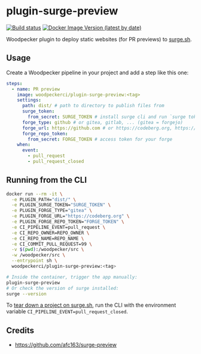 # plugin-surge-preview

[![Build status](https://ci.woodpecker-ci.org/api/badges/woodpecker-ci/plugin-surge-preview/status.svg)](https://ci.woodpecker-ci.org/woodpecker-ci/plugin-surge-preview)
[![Docker Image Version (latest by date)](https://img.shields.io/docker/v/woodpeckerci/plugin-surge-preview?label=DockerHub%20latest%20version&sort=semver)](https://hub.docker.com/r/woodpeckerci/plugin-surge-preview/tags)

Woodpecker plugin to deploy static websites (for PR previews) to [surge.sh](https://surge.sh/).

## Usage

Create a Woodpecker pipeline in your project and add a step like this one:

```yml
steps:
  - name: PR preview
    image: woodpeckerci/plugin-surge-preview:<tag>
    settings:
      path: dist/ # path to directory to publish files from
      surge_token:
        from_secret: SURGE_TOKEN # install surge cli and run `surge token`: https://surge.sh/help/getting-started-with-surge
      forge_type: github # or gitea, gitlab, ... (gitea = forgejo)
      forge_url: https://github.com # or https://codeberg.org, https://gitlab.com, ...
      forge_repo_token:
        from_secret: FORGE_TOKEN # access token for your forge
    when:
      event:
        - pull_request
        - pull_request_closed
```

## Running from the CLI

```bash
docker run --rm -it \
  -e PLUGIN_PATH="dist/" \
  -e PLUGIN_SURGE_TOKEN="SURGE_TOKEN" \
  -e PLUGIN_FORGE_TYPE="gitea" \
  -e PLUGIN_FORGE_URL="https://codeberg.org" \
  -e PLUGIN_FORGE_REPO_TOKEN="FORGE_TOKEN" \
  -e CI_PIPELINE_EVENT=pull_request \
  -e CI_REPO_OWNER=REPO_OWNER \
  -e CI_REPO_NAME=REPO_NAME \
  -e CI_COMMIT_PULL_REQUEST=99 \
  -v $(pwd):/woodpecker/src \
  -w /woodpecker/src \
  --entrypoint sh \
  woodpeckerci/plugin-surge-preview:<tag>

# Inside the container, trigger the app manually:
plugin-surge-preview
# Or check the version of surge installed:
surge --version
```

To [tear down a project on surge.sh](https://surge.sh/help/tearing-down-a-project), run the CLI with the environment variable `CI_PIPELINE_EVENT=pull_request_closed`.

## Credits

- <https://github.com/afc163/surge-preview>
